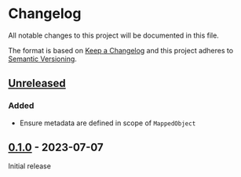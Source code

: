 # Changelog

All notable changes to this project will be documented in this file.

The format is based on [Keep a Changelog](http://keepachangelog.com/en/1.0.0/)
and this project adheres to [Semantic Versioning](http://semver.org/spec/v2.0.0.html).

## [Unreleased](https://github.com/orisai/object-mapper/compare/0.1.0...HEAD)

### Added

- Ensure metadata are defined in scope of `MappedObject`

## [0.1.0](https://github.com/orisai/object-mapper/releases/tag/0.1.0) - 2023-07-07

Initial release
